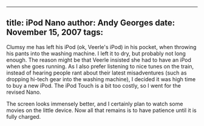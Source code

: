 -----
title:  iPod Nano
author: Andy Georges
date: November 15, 2007
tags: 
-----







Clumsy me has left his iPod (ok, Veerle's iPod) in his pocket, when
throwing his pants into the washing machine. I left it to dry, but
probably not long enough. The reason might be that Veerle insisted she
had to have an iPod when she goes running. As I also prefer listening to
nice tunes on the train, instead of hearing people rant about their
latest misadventures (such as dropping hi-tech gear into the washing
machine), I decided it was high time to buy a new iPod. The iPod Touch
is a bit too costly, so I went for the revised Nano.


The screen looks immensely better, and I certainly plan to watch some
movies on the little device. Now all that remains is to have patience
until it is fully charged.




